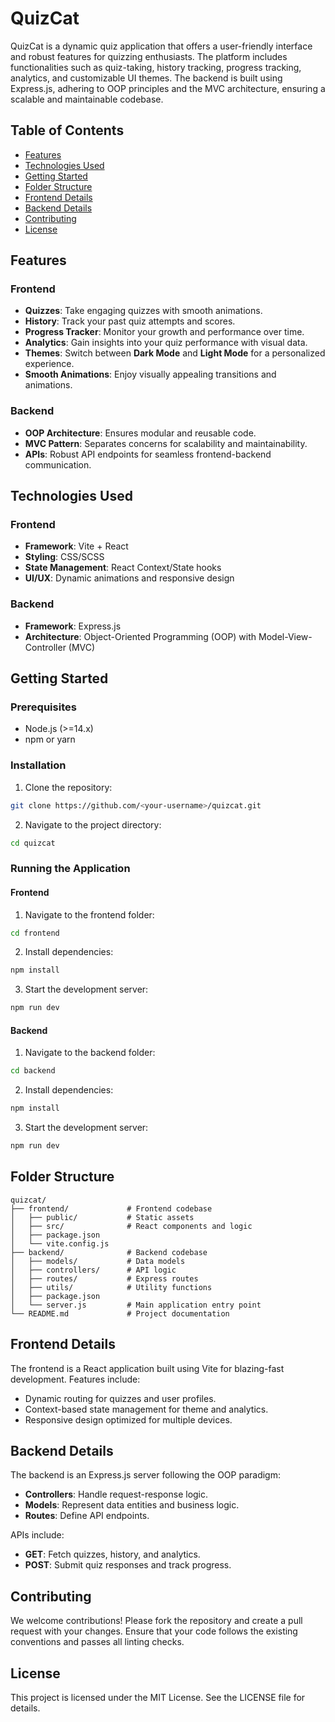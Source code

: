 # QuizCat

QuizCat is a dynamic quiz application that offers a user-friendly interface and robust features for quizzing enthusiasts. The platform includes functionalities such as quiz-taking, history tracking, progress tracking, analytics, and customizable UI themes. The backend is built using Express.js, adhering to OOP principles and the MVC architecture, ensuring a scalable and maintainable codebase.

## Table of Contents
* [Features](#features)
* [Technologies Used](#technologies-used)
* [Getting Started](#getting-started)
* [Folder Structure](#folder-structure)
* [Frontend Details](#frontend-details)
* [Backend Details](#backend-details)
* [Contributing](#contributing)
* [License](#license)

## Features

### Frontend
* **Quizzes**: Take engaging quizzes with smooth animations.
* **History**: Track your past quiz attempts and scores.
* **Progress Tracker**: Monitor your growth and performance over time.
* **Analytics**: Gain insights into your quiz performance with visual data.
* **Themes**: Switch between **Dark Mode** and **Light Mode** for a personalized experience.
* **Smooth Animations**: Enjoy visually appealing transitions and animations.

### Backend
* **OOP Architecture**: Ensures modular and reusable code.
* **MVC Pattern**: Separates concerns for scalability and maintainability.
* **APIs**: Robust API endpoints for seamless frontend-backend communication.

## Technologies Used

### Frontend
* **Framework**: Vite + React
* **Styling**: CSS/SCSS
* **State Management**: React Context/State hooks
* **UI/UX**: Dynamic animations and responsive design

### Backend
* **Framework**: Express.js
* **Architecture**: Object-Oriented Programming (OOP) with Model-View-Controller (MVC)

## Getting Started

### Prerequisites
* Node.js (>=14.x)
* npm or yarn

### Installation
1. Clone the repository:
```bash
git clone https://github.com/<your-username>/quizcat.git
```

2. Navigate to the project directory:
```bash
cd quizcat
```

### Running the Application

#### Frontend
1. Navigate to the frontend folder:
```bash
cd frontend
```

2. Install dependencies:
```bash
npm install
```

3. Start the development server:
```bash
npm run dev
```

#### Backend
1. Navigate to the backend folder:
```bash
cd backend
```

2. Install dependencies:
```bash
npm install
```

3. Start the development server:
```bash
npm run dev
```

## Folder Structure
```
quizcat/
├── frontend/             # Frontend codebase
│   ├── public/           # Static assets
│   ├── src/              # React components and logic
│   ├── package.json
│   └── vite.config.js
├── backend/              # Backend codebase
│   ├── models/           # Data models
│   ├── controllers/      # API logic
│   ├── routes/           # Express routes
│   ├── utils/            # Utility functions
│   ├── package.json
│   └── server.js         # Main application entry point
└── README.md             # Project documentation
```

## Frontend Details
The frontend is a React application built using Vite for blazing-fast development. Features include:
* Dynamic routing for quizzes and user profiles.
* Context-based state management for theme and analytics.
* Responsive design optimized for multiple devices.

## Backend Details
The backend is an Express.js server following the OOP paradigm:
* **Controllers**: Handle request-response logic.
* **Models**: Represent data entities and business logic.
* **Routes**: Define API endpoints.

APIs include:
* **GET**: Fetch quizzes, history, and analytics.
* **POST**: Submit quiz responses and track progress.

## Contributing
We welcome contributions! Please fork the repository and create a pull request with your changes. Ensure that your code follows the existing conventions and passes all linting checks.

## License
This project is licensed under the MIT License. See the LICENSE file for details.
